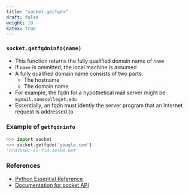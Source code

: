 ```yaml
---
title: "socket.getfqdn"
draft: false
weight: 10
katex: true
---
```


### `socket.getfqdninfo(name)`
- This function returns the fully qualified domain name of `name`
- If `name` is ommitted, the local machine is assumed
- A fully qualified domain name consists of two parts:
	- The hostname
	- The domain name
- For example, the fqdn for a hypothetical mail server might be `mymail.somecolleget.edu`
- Essentially, an fqdn must identiy the server program that an Internet request is addressed to

### Example of `getfqdninfo`

```python
>>> import socket
>>> socket.getfqdn('google.com')
'ord36s01-in-f14.1e100.net'
```

### References
- [Python Essential Reference](http://index-of.co.uk/Python/Python%20Essential%20Reference,%20Fourth%20Edition.pdf)
- [Documentation for socket API](https://docs.python.org/3/library/socket.html)
